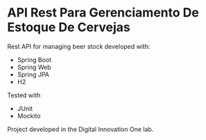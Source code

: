 # API Rest Para Gerenciamento De Estoque De Cervejas

Rest API for managing beer stock developed with:
* Spring Boot
* Spring Web
* Spring JPA
* H2

Tested with
* JUnit
* Mockito

Project developed in the Digital Innovation One lab.
